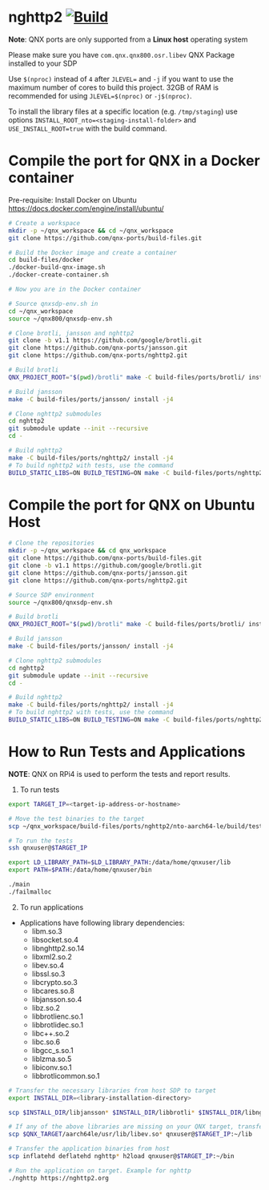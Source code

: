 # nghttp2 [![Build](https://github.com/qnx-ports/build-files/actions/workflows/nghttp2.yml/badge.svg)](https://github.com/qnx-ports/build-files/actions/workflows/nghttp2.yml)

**Note**: QNX ports are only supported from a **Linux host** operating system

Please make sure you have `com.qnx.qnx800.osr.libev` QNX Package installed to your SDP

Use `$(nproc)` instead of `4` after `JLEVEL=` and `-j` if you want to use the maximum number of cores to build this project.
32GB of RAM is recommended for using `JLEVEL=$(nproc)` or `-j$(nproc)`.

To install the library files at a specific location (e.g. `/tmp/staging`) use options `INSTALL_ROOT_nto=<staging-install-folder>` and `USE_INSTALL_ROOT=true` with the build command.

# Compile the port for QNX in a Docker container

Pre-requisite: Install Docker on Ubuntu https://docs.docker.com/engine/install/ubuntu/

```bash
# Create a workspace
mkdir -p ~/qnx_workspace && cd ~/qnx_workspace
git clone https://github.com/qnx-ports/build-files.git

# Build the Docker image and create a container
cd build-files/docker
./docker-build-qnx-image.sh
./docker-create-container.sh

# Now you are in the Docker container

# Source qnxsdp-env.sh in
cd ~/qnx_workspace
source ~/qnx800/qnxsdp-env.sh

# Clone brotli, jansson and nghttp2
git clone -b v1.1 https://github.com/google/brotli.git
git clone https://github.com/qnx-ports/jansson.git
git clone https://github.com/qnx-ports/nghttp2.git

# Build brotli
QNX_PROJECT_ROOT="$(pwd)/brotli" make -C build-files/ports/brotli/ install -j4

# Build jansson
make -C build-files/ports/jansson/ install -j4

# Clone nghttp2 submodules
cd nghttp2
git submodule update --init --recursive
cd -

# Build nghttp2
make -C build-files/ports/nghttp2/ install -j4
# To build nghttp2 with tests, use the command
BUILD_STATIC_LIBS=ON BUILD_TESTING=ON make -C build-files/ports/nghttp2/ install -j4
```

# Compile the port for QNX on Ubuntu Host

```bash
# Clone the repositories
mkdir -p ~/qnx_workspace && cd qnx_workspace
git clone https://github.com/qnx-ports/build-files.git
git clone -b v1.1 https://github.com/google/brotli.git
git clone https://github.com/qnx-ports/jansson.git
git clone https://github.com/qnx-ports/nghttp2.git

# Source SDP environment
source ~/qnx800/qnxsdp-env.sh

# Build brotli
QNX_PROJECT_ROOT="$(pwd)/brotli" make -C build-files/ports/brotli/ install -j4

# Build jansson
make -C build-files/ports/jansson/ install -j4

# Clone nghttp2 submodules
cd nghttp2
git submodule update --init --recursive
cd -

# Build nghttp2
make -C build-files/ports/nghttp2/ install -j4
# To build nghttp2 with tests, use the command
BUILD_STATIC_LIBS=ON BUILD_TESTING=ON make -C build-files/ports/nghttp2/ install -j4
```

# How to Run Tests and Applications

**NOTE**: QNX on RPi4 is used to perform the tests and report results.

1. To run tests

```bash
export TARGET_IP=<target-ip-address-or-hostname>

# Move the test binaries to the target
scp ~/qnx_workspace/build-files/ports/nghttp2/nto-aarch64-le/build/tests/* qnxuser@$TARGET_IP:~/bin

# To run the tests
ssh qnxuser@$TARGET_IP

export LD_LIBRARY_PATH=$LD_LIBRARY_PATH:/data/home/qnxuser/lib
export PATH=$PATH:/data/home/qnxuser/bin

./main
./failmalloc
```

2. To run applications

- Applications have following library dependencies:
  - libm.so.3
  - libsocket.so.4
  - libnghttp2.so.14
  - libxml2.so.2
  - libev.so.4
  - libssl.so.3
  - libcrypto.so.3
  - libcares.so.8
  - libjansson.so.4
  - libz.so.2
  - libbrotlienc.so.1
  - libbrotlidec.so.1
  - libc++.so.2
  - libc.so.6
  - libgcc_s.so.1
  - liblzma.so.5
  - libiconv.so.1
  - libbrotlicommon.so.1

```bash
# Transfer the necessary libraries from host SDP to target
export INSTALL_DIR=<library-installation-directory>

scp $INSTALL_DIR/libjansson* $INSTALL_DIR/libbrotli* $INSTALL_DIR/libnghttp2* qnxuser@$TARGET_IP:~/lib

# If any of the above libraries are missing on your QNX target, transfer them from your host SDP to target's lib directory. For example,
scp $QNX_TARGET/aarch64le/usr/lib/libev.so* qnxuser@$TARGET_IP:~/lib

# Transfer the application binaries from host
scp inflatehd deflatehd nghttp* h2load qnxuser@$TARGET_IP:~/bin

# Run the application on target. Example for nghttp
./nghttp https://nghttp2.org
```
